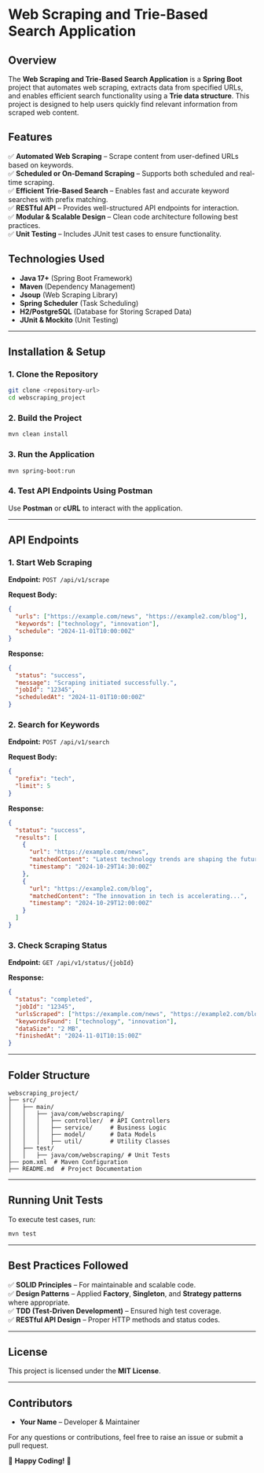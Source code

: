 # Web Scraping and Trie-Based Search Application

## Overview
The **Web Scraping and Trie-Based Search Application** is a **Spring Boot** project that automates web scraping, extracts data from specified URLs, and enables efficient search functionality using a **Trie data structure**. This project is designed to help users quickly find relevant information from scraped web content.

## Features
✅ **Automated Web Scraping** – Scrape content from user-defined URLs based on keywords.  
✅ **Scheduled or On-Demand Scraping** – Supports both scheduled and real-time scraping.  
✅ **Efficient Trie-Based Search** – Enables fast and accurate keyword searches with prefix matching.  
✅ **RESTful API** – Provides well-structured API endpoints for interaction.  
✅ **Modular & Scalable Design** – Clean code architecture following best practices.  
✅ **Unit Testing** – Includes JUnit test cases to ensure functionality.  

## Technologies Used
- **Java 17+** (Spring Boot Framework)
- **Maven** (Dependency Management)
- **Jsoup** (Web Scraping Library)
- **Spring Scheduler** (Task Scheduling)
- **H2/PostgreSQL** (Database for Storing Scraped Data)
- **JUnit & Mockito** (Unit Testing)

---

## Installation & Setup
### **1. Clone the Repository**
```bash
git clone <repository-url>
cd webscraping_project
```

### **2. Build the Project**
```bash
mvn clean install
```

### **3. Run the Application**
```bash
mvn spring-boot:run
```

### **4. Test API Endpoints Using Postman**
Use **Postman** or **cURL** to interact with the application.

---

## API Endpoints
### **1. Start Web Scraping**
**Endpoint:** `POST /api/v1/scrape`

**Request Body:**
```json
{
  "urls": ["https://example.com/news", "https://example2.com/blog"],
  "keywords": ["technology", "innovation"],
  "schedule": "2024-11-01T10:00:00Z"
}
```

**Response:**
```json
{
  "status": "success",
  "message": "Scraping initiated successfully.",
  "jobId": "12345",
  "scheduledAt": "2024-11-01T10:00:00Z"
}
```

### **2. Search for Keywords**
**Endpoint:** `POST /api/v1/search`

**Request Body:**
```json
{
  "prefix": "tech",
  "limit": 5
}
```

**Response:**
```json
{
  "status": "success",
  "results": [
    {
      "url": "https://example.com/news",
      "matchedContent": "Latest technology trends are shaping the future...",
      "timestamp": "2024-10-29T14:30:00Z"
    },
    {
      "url": "https://example2.com/blog",
      "matchedContent": "The innovation in tech is accelerating...",
      "timestamp": "2024-10-29T12:00:00Z"
    }
  ]
}
```

### **3. Check Scraping Status**
**Endpoint:** `GET /api/v1/status/{jobId}`

**Response:**
```json
{
  "status": "completed",
  "jobId": "12345",
  "urlsScraped": ["https://example.com/news", "https://example2.com/blog"],
  "keywordsFound": ["technology", "innovation"],
  "dataSize": "2 MB",
  "finishedAt": "2024-11-01T10:15:00Z"
}
```

---

## Folder Structure
```plaintext
webscraping_project/
├── src/
│   ├── main/
│   │   ├── java/com/webscraping/
│   │   │   ├── controller/  # API Controllers
│   │   │   ├── service/     # Business Logic
│   │   │   ├── model/       # Data Models
│   │   │   ├── util/        # Utility Classes
│   ├── test/
│   │   ├── java/com/webscraping/ # Unit Tests
├── pom.xml  # Maven Configuration
├── README.md  # Project Documentation
```

---

## Running Unit Tests
To execute test cases, run:
```bash
mvn test
```

---

## Best Practices Followed
✅ **SOLID Principles** – For maintainable and scalable code.  
✅ **Design Patterns** – Applied **Factory**, **Singleton**, and **Strategy patterns** where appropriate.  
✅ **TDD (Test-Driven Development)** – Ensured high test coverage.  
✅ **RESTful API Design** – Proper HTTP methods and status codes.  

---

## License
This project is licensed under the **MIT License**.

---

## Contributors
- **Your Name** – Developer & Maintainer  

For any questions or contributions, feel free to raise an issue or submit a pull request.

🚀 **Happy Coding!** 🚀

